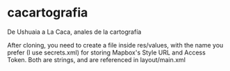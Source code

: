 # cacartografia
De Ushuaia a La Caca, anales de la cartografía

After cloning, you need to create a file inside res/values, with the name you prefer (I use secrets.xml) for storing Mapbox's Style URL and Access Token. Both are strings, and are referenced in layout/main.xml
